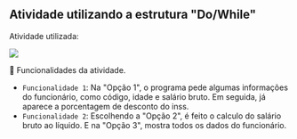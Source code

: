 <h2> Atividade utilizando a estrutura "Do/While" </h2> 
<p> Atividade utilizada: </p>
<a><img src="https://cdn.jsdelivr.net/gh/devicons/devicon@latest/icons/cplusplus/cplusplus-plain.svg" /></a>
          
          

:hammer: Funcionalidades da atividade.

- `Funcionalidade 1`: Na "Opção 1", o programa pede algumas informações do funcionário, como código, idade e salário bruto. Em seguida, já aparece a porcentagem de desconto do inss.
- `Funcionalidade 2`: Escolhendo a "Opção 2", é feito o calculo do salário bruto ao líquido. E na "Opção 3", mostra todos os dados do funcionário. 
